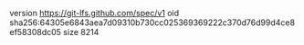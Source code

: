 version https://git-lfs.github.com/spec/v1
oid sha256:64305e6843aea7d09310b730cc025369369222c370d76d99d4ce8ef58308dc05
size 8214
